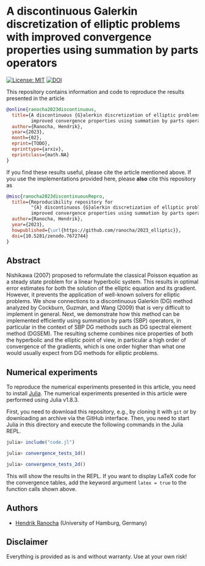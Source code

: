 # A discontinuous Galerkin discretization of elliptic problems with improved convergence properties using summation by parts operators

[![License: MIT](https://img.shields.io/badge/License-MIT-success.svg)](https://opensource.org/licenses/MIT)
[![DOI](https://zenodo.org/badge/DOI/10.5281/zenodo.7672744.svg)](https://doi.org/10.5281/zenodo.7672744)

This repository contains information and code to reproduce the results presented in the
article
```bibtex
@online{ranocha2023discontinuous,
  title={A discontinuous {G}alerkin discretization of elliptic problems with
         improved convergence properties using summation by parts operators},
  author={Ranocha, Hendrik},
  year={2023},
  month={02},
  eprint={TODO},
  eprinttype={arxiv},
  eprintclass={math.NA}
}
```

If you find these results useful, please cite the article mentioned above. If you
use the implementations provided here, please **also** cite this repository as
```bibtex
@misc{ranocha2023discontinuousRepro,
  title={Reproducibility repository for
         "{A} discontinuous {G}alerkin discretization of elliptic problems with
         improved convergence properties using summation by parts operators"},
  author={Ranocha, Hendrik},
  year={2023},
  howpublished={\url{https://github.com/ranocha/2023_elliptic}},
  doi={10.5281/zenodo.7672744}
}
```

## Abstract

Nishikawa (2007) proposed to reformulate the classical Poisson equation as a
steady state problem for a linear hyperbolic system. This results in optimal
error estimates for both the solution of the elliptic equation and its gradient.
However, it prevents the application of well-known solvers for elliptic
problems. We show connections to a discontinuous Galerkin (DG) method analyzed
by Cockburn, Guzmán, and Wang (2009) that is very difficult to implement in
general. Next, we demonstrate how this method can be implemented efficiently
using summation by parts (SBP) operators, in particular in the context of
SBP DG methods such as DG spectral element method (DGSEM). The resulting scheme
combines nice properties of both the hyperbolic and the elliptic point of view,
in particular a high order of convergence of the gradients, which is one order
higher than what one would usually expect from DG methods for elliptic problems.


## Numerical experiments

To reproduce the numerical experiments presented in this article, you need
to install [Julia](https://julialang.org/). The numerical experiments presented
in this article were performed using Julia v1.8.3.

First, you need to download this repository, e.g., by cloning it with `git`
or by downloading an archive via the GitHub interface. Then, you need to start
Julia in this directory and execute the following commands in the Julia REPL.

```julia
julia> include("code.jl")

julia> convergence_tests_1d()

julia> convergence_tests_2d()
```

This will show the results in the REPL. If you want to display LaTeX code for
the convergence tables, add the keyword argument `latex = true` to the function
calls shown above.


## Authors

- [Hendrik Ranocha](https://ranocha.de) (University of Hamburg, Germany)


## Disclaimer

Everything is provided as is and without warranty. Use at your own risk!
